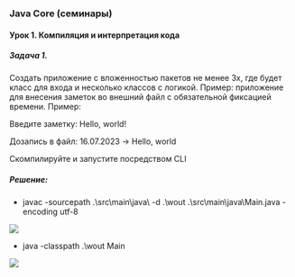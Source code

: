 ### Java Core (семинары)
#### Урок 1. Компиляция и интерпретация кода
##### Задача 1.
Создать приложение с вложенностью пакетов не менее 3х, где будет класс для входа и несколько классов с логикой. Пример: приложение для внесения заметок во внешний файл с обязательной фиксацией времени. Пример:

Введите заметку: Hello, world!

Дозапись в файл: 16.07.2023 -> Hello, world

Скомпилируйте и запустите посредством CLI

##### Решение:

* javac  -sourcepath .\src\main\java\ -d .\wout .\src\main\java\Main.java -encoding utf-8

![](image/img_001.png)

* java -classpath .\wout Main

![](image/img_002.png)





